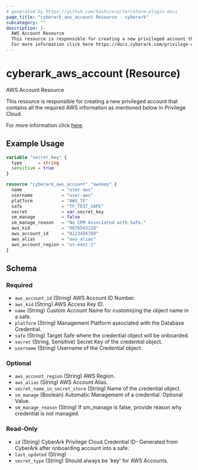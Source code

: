 ```yaml
---
# generated by https://github.com/hashicorp/terraform-plugin-docs
page_title: "cyberark_aws_account Resource - cyberark"
subcategory: ""
description: |-
  AWS Account Resource
  This resource is responsible for creating a new privileged account that contains all the required AWS information as mentioned below in Privilege Cloud.
  For more information click here https://docs.cyberark.com/privilege-cloud-shared-services/latest/en/Content/WebServices/Add%20Account%20v10.htm.
---
```


# cyberark_aws_account (Resource)

AWS Account Resource

This resource is responsible for creating a new privileged account that contains all the required AWS information as mentioned below in Privilege Cloud.

For more information click [here](https://docs.cyberark.com/privilege-cloud-shared-services/latest/en/Content/WebServices/Add%20Account%20v10.htm).

## Example Usage

```terraform
variable "secret_key" {
  type      = string
  sensitive = true
}

resource "cyberark_aws_account" "awskey" {
  name               = "user-aws"
  username           = "user-aws"
  platform           = "AWS_TF"
  safe               = "TF_TEST_SAFE"
  secret             = var.secret_key
  sm_manage          = false
  sm_manage_reason   = "No CPM Associated with Safe."
  aws_kid            = "9876543210"
  aws_account_id     = "0123456789"
  aws_alias          = "aws_alias"
  aws_account_region = "us-east-2"
}
```

<!-- schema generated by tfplugindocs -->
## Schema

### Required

- `aws_account_id` (String) AWS Account ID Number.
- `aws_kid` (String) AWS Access Key ID.
- `name` (String) Custom Account Name for customizing the object name in a safe.
- `platform` (String) Management Platform associated with the Database Credential.
- `safe` (String) Target Safe where the credential object will be onboarded.
- `secret` (String, Sensitive) Secret Key of the credential object.
- `username` (String) Username of the Credential object.

### Optional

- `aws_account_region` (String) AWS Region.
- `aws_alias` (String) AWS Account Alias.
- `secret_name_in_secret_store` (String) Name of the credential object.
- `sm_manage` (Boolean) Automatic Management of a credential. Optional Value.
- `sm_manage_reason` (String) If sm_manage is false, provide reason why credential is not managed.

### Read-Only

- `id` (String) CyberArk Privilege Cloud Credential ID- Generated from CyberArk after onboarding account into a safe.
- `last_updated` (String)
- `secret_type` (String) Should always be 'key' for AWS Accounts.
